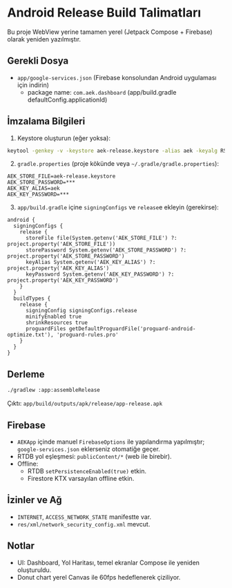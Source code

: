 # Android Release Build Talimatları

Bu proje WebView yerine tamamen yerel (Jetpack Compose + Firebase) olarak yeniden yazılmıştır.

## Gerekli Dosya
- `app/google-services.json` (Firebase konsolundan Android uygulaması için indirin)
  - package name: `com.aek.dashboard` (app/build.gradle defaultConfig.applicationId)

## İmzalama Bilgileri
1. Keystore oluşturun (eğer yoksa):
```bash
keytool -genkey -v -keystore aek-release.keystore -alias aek -keyalg RSA -keysize 2048 -validity 3650
```
2. `gradle.properties` (proje kökünde veya `~/.gradle/gradle.properties`):
```
AEK_STORE_FILE=aek-release.keystore
AEK_STORE_PASSWORD=***
AEK_KEY_ALIAS=aek
AEK_KEY_PASSWORD=***
```
3. `app/build.gradle` içine `signingConfigs` ve `release`e ekleyin (gerekirse):
```
android {
  signingConfigs {
    release {
      storeFile file(System.getenv('AEK_STORE_FILE') ?: project.property('AEK_STORE_FILE'))
      storePassword System.getenv('AEK_STORE_PASSWORD') ?: project.property('AEK_STORE_PASSWORD')
      keyAlias System.getenv('AEK_KEY_ALIAS') ?: project.property('AEK_KEY_ALIAS')
      keyPassword System.getenv('AEK_KEY_PASSWORD') ?: project.property('AEK_KEY_PASSWORD')
    }
  }
  buildTypes {
    release {
      signingConfig signingConfigs.release
      minifyEnabled true
      shrinkResources true
      proguardFiles getDefaultProguardFile('proguard-android-optimize.txt'), 'proguard-rules.pro'
    }
  }
}
```

## Derleme
```bash
./gradlew :app:assembleRelease
```
Çıktı: `app/build/outputs/apk/release/app-release.apk`

## Firebase
- `AEKApp` içinde manuel `FirebaseOptions` ile yapılandırma yapılmıştır; `google-services.json` eklerseniz otomatiğe geçer.
- RTDB yol eşleşmesi: `publicContent/*` (web ile birebir).
- Offline:
  - RTDB `setPersistenceEnabled(true)` etkin.
  - Firestore KTX varsayılan offline etkin.

## İzinler ve Ağ
- `INTERNET`, `ACCESS_NETWORK_STATE` manifestte var.
- `res/xml/network_security_config.xml` mevcut.

## Notlar
- UI: Dashboard, Yol Haritası, temel ekranlar Compose ile yeniden oluşturuldu.
- Donut chart yerel Canvas ile 60fps hedeflenerek çiziliyor.

